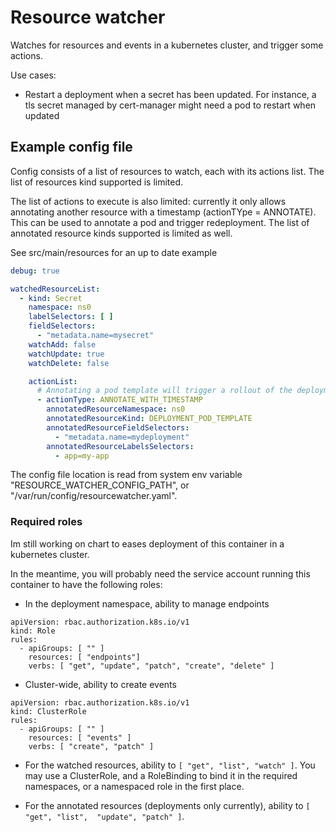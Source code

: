 # Resource watcher

Watches for resources and events in a kubernetes cluster, and trigger some actions.

Use cases:

- Restart a deployment when a secret has been updated.
  For instance, a tls secret managed by cert-manager might need a pod to restart when updated

## Example config file

Config consists of a list of resources to watch, each with its actions list.
The list of resources kind supported is limited.

The list of actions to execute is also limited: currently it only allows annotating another resource with a timestamp (actionTYpe = ANNOTATE).
This can be used to annotate a pod and trigger redeployment. The list of annotated resource kinds supported is limited as well.

See src/main/resources for an up to date example

```yaml
debug: true

watchedResourceList:
  - kind: Secret
    namespace: ns0
    labelSelectors: [ ]
    fieldSelectors:
      - "metadata.name=mysecret"
    watchAdd: false
    watchUpdate: true
    watchDelete: false

    actionList:
      # Annotating a pod template will trigger a rollout of the deployment
      - actionType: ANNOTATE_WITH_TIMESTAMP
        annotatedResourceNamespace: ns0
        annotatedResourceKind: DEPLOYMENT_POD_TEMPLATE
        annotatedResourceFieldSelectors:
          - "metadata.name=mydeployment"
        annotatedResourceLabelsSelectors:
          - app=my-app
```

The config file location is read from system env variable "RESOURCE_WATCHER_CONFIG_PATH", or "/var/run/config/resourcewatcher.yaml".


### Required roles

Im still working on chart to eases deployment of this container in a kubernetes cluster.

In the meantime, you will probably need the service account running this container to have the following roles:

- In the deployment namespace, ability to manage endpoints  
```
apiVersion: rbac.authorization.k8s.io/v1
kind: Role
rules:
  - apiGroups: [ "" ]
    resources: [ "endpoints"]
    verbs: [ "get", "update", "patch", "create", "delete" ]
```

- Cluster-wide, ability to create events
```
apiVersion: rbac.authorization.k8s.io/v1
kind: ClusterRole
rules:
  - apiGroups: [ "" ]
    resources: [ "events" ]
    verbs: [ "create", "patch" ]
```
- For the watched resources, ability to `[ "get", "list", "watch" ]`.
  You may use a ClusterRole, and a RoleBinding to bind it in the required namespaces, or a namespaced role in the first place.

- For the annotated resources (deployments only currently), ability to `[ "get", "list",  "update", "patch" ]`.
